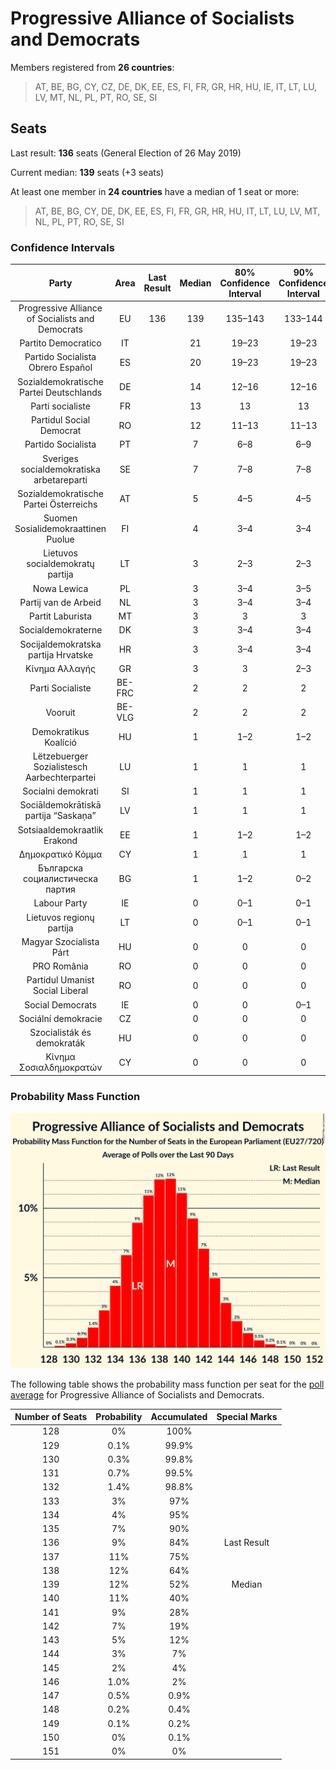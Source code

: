 # Progressive Alliance of Socialists and Democrats

Members registered from **26 countries**:

> AT, BE, BG, CY, CZ, DE, DK, EE, ES, FI, FR, GR, HR, HU, IE, IT, LT, LU, LV, MT, NL, PL, PT, RO, SE, SI

## Seats

Last result: **136** seats (General Election of 26 May 2019)

Current median: **139** seats (+3 seats)

At least one member in **24 countries** have a median of 1 seat or more:

> AT, BE, BG, CY, DE, DK, EE, ES, FI, FR, GR, HR, HU, IT, LT, LU, LV, MT, NL, PL, PT, RO, SE, SI

### Confidence Intervals

| Party | Area | Last Result | Median | 80% Confidence Interval | 90% Confidence Interval | 95% Confidence Interval | 99% Confidence Interval |
|:-----:|:----:|:-----------:|:------:|:-----------------------:|:-----------------------:|:-----------------------:|:-----------------------:|
| Progressive Alliance of Socialists and Democrats | EU | 136 | 139 | 135–143 | 133–144 | 132–145 | 131–147 |
| Partito Democratico | IT | | 21 | 19–23 | 19–23 | 18–24 | 17–25 |
| Partido Socialista Obrero Español | ES | | 20 | 19–23 | 19–23 | 19–24 | 18–25 |
| Sozialdemokratische Partei Deutschlands | DE | | 14 | 12–16 | 12–16 | 12–16 | 11–17 |
| Parti socialiste | FR | | 13 | 13 | 13 | 13 | 13 |
| Partidul Social Democrat | RO | | 12 | 11–13 | 11–13 | 11–13 | 11–14 |
| Partido Socialista | PT | | 7 | 6–8 | 6–9 | 5–9 | 5–9 |
| Sveriges socialdemokratiska arbetareparti | SE | | 7 | 7–8 | 7–8 | 7–8 | 6–9 |
| Sozialdemokratische Partei Österreichs | AT | | 5 | 4–5 | 4–5 | 4–5 | 4–6 |
| Suomen Sosialidemokraattinen Puolue | FI | | 4 | 3–4 | 3–4 | 3–4 | 3–4 |
| Lietuvos socialdemokratų partija | LT | | 3 | 2–3 | 2–3 | 2–4 | 2–4 |
| Nowa Lewica | PL | | 3 | 3–4 | 3–5 | 3–5 | 2–5 |
| Partij van de Arbeid | NL | | 3 | 3–4 | 3–4 | 3–4 | 3–4 |
| Partit Laburista | MT | | 3 | 3 | 3 | 3 | 3 |
| Socialdemokraterne | DK | | 3 | 3–4 | 3–4 | 3–4 | 2–4 |
| Socijaldemokratska partija Hrvatske | HR | | 3 | 3–4 | 3–4 | 2–4 | 2–4 |
| Κίνημα Αλλαγής | GR | | 3 | 3 | 2–3 | 2–4 | 2–4 |
| Parti Socialiste | BE-FRC | | 2 | 2 | 2 | 2 | 2 |
| Vooruit | BE-VLG | | 2 | 2 | 2 | 2 | 2 |
| Demokratikus Koalíció | HU | | 1 | 1–2 | 1–2 | 0–2 | 0–2 |
| Lëtzebuerger Sozialistesch Aarbechterpartei | LU | | 1 | 1 | 1 | 1 | 1 |
| Socialni demokrati | SI | | 1 | 1 | 1 | 1 | 0–1 |
| Sociāldemokrātiskā partija “Saskaņa” | LV | | 1 | 1 | 1 | 1 | 1 |
| Sotsiaaldemokraatlik Erakond | EE | | 1 | 1–2 | 1–2 | 1–2 | 1–2 |
| Δημοκρατικό Κόμμα | CY | | 1 | 1 | 1 | 1 | 1 |
| Българска социалистическа партия | BG | | 1 | 1–2 | 0–2 | 0–2 | 0–2 |
| Labour Party | IE | | 0 | 0–1 | 0–1 | 0–1 | 0–1 |
| Lietuvos regionų partija | LT | | 0 | 0–1 | 0–1 | 0–1 | 0–1 |
| Magyar Szocialista Párt | HU | | 0 | 0 | 0 | 0 | 0 |
| PRO România | RO | | 0 | 0 | 0 | 0 | 0 |
| Partidul Umanist Social Liberal | RO | | 0 | 0 | 0 | 0 | 0 |
| Social Democrats | IE | | 0 | 0 | 0–1 | 0–1 | 0–1 |
| Sociální demokracie | CZ | | 0 | 0 | 0 | 0 | 0–1 |
| Szocialisták és demokraták | HU | | 0 | 0 | 0 | 0 | 0 |
| Κίνημα Σοσιαλδημοκρατών | CY | | 0 | 0 | 0 | 0 | 0 |

### Probability Mass Function

![Graph with seats probability mass function not yet produced](average-2024-08-31-seats-pmf-progressiveallianceofsocialistsanddemocrats.png "Seats Probability Mass Function")

The following table shows the probability mass function per seat for the [poll average](average-2024-08-31.html) for Progressive Alliance of Socialists and Democrats.

| Number of Seats | Probability | Accumulated | Special Marks |
|:---------------:|:-----------:|:-----------:|:-------------:|
| 128 | 0% | 100% |  |
| 129 | 0.1% | 99.9% |  |
| 130 | 0.3% | 99.8% |  |
| 131 | 0.7% | 99.5% |  |
| 132 | 1.4% | 98.8% |  |
| 133 | 3% | 97% |  |
| 134 | 4% | 95% |  |
| 135 | 7% | 90% |  |
| 136 | 9% | 84% | Last Result |
| 137 | 11% | 75% |  |
| 138 | 12% | 64% |  |
| 139 | 12% | 52% | Median |
| 140 | 11% | 40% |  |
| 141 | 9% | 28% |  |
| 142 | 7% | 19% |  |
| 143 | 5% | 12% |  |
| 144 | 3% | 7% |  |
| 145 | 2% | 4% |  |
| 146 | 1.0% | 2% |  |
| 147 | 0.5% | 0.9% |  |
| 148 | 0.2% | 0.4% |  |
| 149 | 0.1% | 0.2% |  |
| 150 | 0% | 0.1% |  |
| 151 | 0% | 0% |  |


